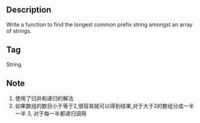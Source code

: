 ## Description

Write a function to find the longest common prefix string amongst an array of strings.

## Tag

String

## Note
1. 使用了归并和递归的解法
2. 如果数组的数目小于等于2,很容易就可以得到结果,对于大于2的数组分成一半一半
3, 对于每一半都递归调用
